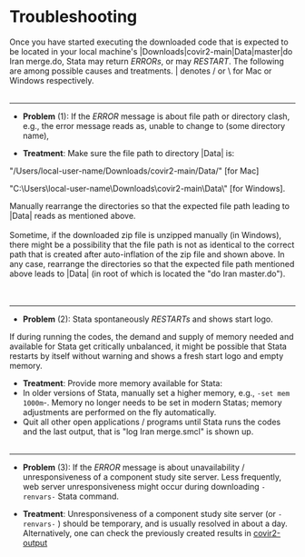 # Troubleshooting


Once you have started executing the downloaded code that is expected to be located in your local machine's |Downloads|covir2-main|Data|master|do Iran merge.do, Stata may return *ERRORs*, or may *RESTART*. The following are among possible causes and treatments. | denotes / or \ for Mac or Windows respectively. 
<br/><br/>
********************************************************************************************************************************************
* **Problem** (1): If the *ERROR* message is about file path or directory clash, e.g., the error message reads as, unable to change to (some directory name), 

* **Treatment**: Make sure the file path to directory |Data| is: 

"/Users/local-user-name/Downloads/covir2-main/Data/" [for Mac]

"C:\Users\local-user-name\Downloads\covir2-main\Data\\" [for Windows].

Manually rearrange the directories so that the expected file path leading to |Data| reads as mentioned above. 
<br/><br/>
Sometime, if the downloaded zip file is unzipped manually (in Windows), there might be a possibility that the file path is not as identical to the correct path that is created after auto-inflation of the zip file and shown above. In any case, rearrange the directories so that the expected file path mentioned above leads to |Data| (in root of which is located the "do Iran master.do").   
<br/><br/>
********************************************************************************************************************************************
* **Problem** (2): Stata spontaneously *RESTARTs* and shows start logo. 

If during running the codes, the demand and supply of memory needed and available for Stata get critically unbalanced, it might be possible that Stata restarts by itself without warning and shows a fresh start logo and empty memory. 
- **Treatment**: Provide more memory available for Stata:
- In older versions of Stata, manually set a higher memory, e.g., `-set mem 1000m`-. Memory no longer needs to be set in modern Statas; memory adjustments are performed on the fly automatically.
- Quit all other open applications / programs until Stata runs the codes and the last output, that is "log Iran merge.smcl" is shown up. 
<br/><br/>
********************************************************************************************************************************************
* **Problem** (3): If the *ERROR* message is about unavailability / unresponsiveness of a component study site server. Less frequently, web server unresponsiveness might occur during downloading `-renvars-` Stata command. 

* **Treatment**: Unresponsiveness of a component study site server (or `-renvars-` ) should be temporary, and is usually resolved in about a day. Alternatively, one can check the previously created results in [covir2-output](https://github.com/pourmalek/covir2-output) 



